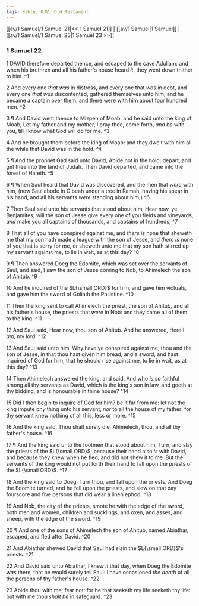 ```yaml
---
tags: Bible, KJV, Old_Testament
---
```


[[av/1 Samuel/1 Samuel 21|<< 1 Samuel 21]] | [[av/1 Samuel|1 Samuel]] | [[av/1 Samuel/1 Samuel 23|1 Samuel 23 >>]]

### 1 Samuel 22

1 DAVID therefore departed thence, and escaped to the cave Adullam: and when his brethren and all his father's house heard _it_, they went down thither to him. ^1

2 And every one _that_ _was_ in distress, and every one that _was_ in debt, and every one _that_ _was_ discontented, gathered themselves unto him; and he became a captain over them: and there were with him about four hundred men. ^2

3 ¶ And David went thence to Mizpeh of Moab: and he said unto the king of Moab, Let my father and my mother, I pray thee, come forth, _and_ _be_ with you, till I know what God will do for me. ^3

4 And he brought them before the king of Moab: and they dwelt with him all the while that David was in the hold. ^4

5 ¶ And the prophet Gad said unto David, Abide not in the hold; depart, and get thee into the land of Judah. Then David departed, and came into the forest of Hareth. ^5

6 ¶ When Saul heard that David was discovered, and the men that _were_ with him, (now Saul abode in Gibeah under a tree in Ramah, having his spear in his hand, and all his servants _were_ standing about him;) ^6

7 Then Saul said unto his servants that stood about him, Hear now, ye Benjamites; will the son of Jesse give every one of you fields and vineyards, _and_ make you all captains of thousands, and captains of hundreds; ^7

8 That all of you have conspired against me, and _there_ _is_ none that sheweth me that my son hath made a league with the son of Jesse, and _there_ _is_ none of you that is sorry for me, or sheweth unto me that my son hath stirred up my servant against me, to lie in wait, as at this day? ^8

9 ¶ Then answered Doeg the Edomite, which was set over the servants of Saul, and said, I saw the son of Jesse coming to Nob, to Ahimelech the son of Ahitub. ^9

10 And he inquired of the $L{\small ORD}$ for him, and gave him victuals, and gave him the sword of Goliath the Philistine. ^10

11 Then the king sent to call Ahimelech the priest, the son of Ahitub, and all his father's house, the priests that _were_ in Nob: and they came all of them to the king. ^11

12 And Saul said, Hear now, thou son of Ahitub. And he answered, Here I _am_, my lord. ^12

13 And Saul said unto him, Why have ye conspired against me, thou and the son of Jesse, in that thou hast given him bread, and a sword, and hast inquired of God for him, that he should rise against me, to lie in wait, as at this day? ^13

14 Then Ahimelech answered the king, and said, And who _is_ _so_ faithful among all thy servants as David, which is the king's son in law, and goeth at thy bidding, and is honourable in thine house? ^14

15 Did I then begin to inquire of God for him? be it far from me: let not the king impute _any_ thing unto his servant, _nor_ to all the house of my father: for thy servant knew nothing of all this, less or more. ^15

16 And the king said, Thou shalt surely die, Ahimelech, thou, and all thy father's house. ^16

17 ¶ And the king said unto the footmen that stood about him, Turn, and slay the priests of the $L{\small ORD}$; because their hand also _is_ with David, and because they knew when he fled, and did not shew it to me. But the servants of the king would not put forth their hand to fall upon the priests of the $L{\small ORD}$. ^17

18 And the king said to Doeg, Turn thou, and fall upon the priests. And Doeg the Edomite turned, and he fell upon the priests, and slew on that day fourscore and five persons that did wear a linen ephod. ^18

19 And Nob, the city of the priests, smote he with the edge of the sword, both men and women, children and sucklings, and oxen, and asses, and sheep, with the edge of the sword. ^19

20 ¶ And one of the sons of Ahimelech the son of Ahitub, named Abiathar, escaped, and fled after David. ^20

21 And Abiathar shewed David that Saul had slain the $L{\small ORD}$'s priests. ^21

22 And David said unto Abiathar, I knew _it_ that day, when Doeg the Edomite _was_ there, that he would surely tell Saul: I have occasioned _the_ _death_ of all the persons of thy father's house. ^22

23 Abide thou with me, fear not: for he that seeketh my life seeketh thy life: but with me thou _shalt_ _be_ in safeguard. ^23
